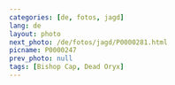 ```yaml
---
categories: [de, fotos, jagd]
lang: de
layout: photo
next_photo: /de/fotos/jagd/P0000281.html
picname: P0000247
prev_photo: null
tags: [Bishop Cap, Dead Oryx]
---
```

